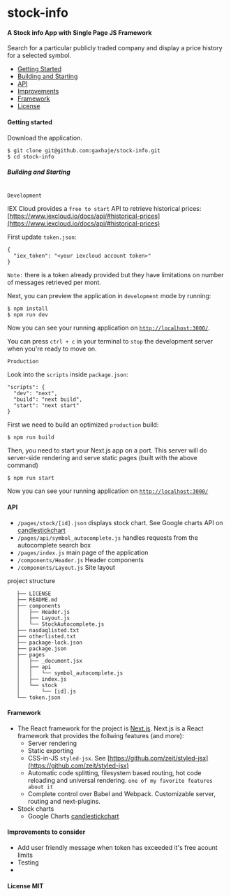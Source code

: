 # stock-info
#### A Stock info App with Single Page JS Framework

Search for a particular publicly traded company and display a price history for a selected symbol.

- [Getting Started](#getting-started)
- [Building and Starting](#building-and-starting)
- [API](#api)
- [Improvements](#improvements-to-consider)
- [Framework](#framework)
- [License](#license-mit)

#### Getting started
  Download the application.
  ```
  $ git clone git@github.com:gaxhaje/stock-info.git
  $ cd stock-info
  ```

##### Building and Starting
#
  `Development`
  
  IEX Cloud provides a `free to start` API to retrieve historical prices:  [https://www.iexcloud.io/docs/api/#historical-prices](https://www.iexcloud.io/docs/api/#historical-prices)
  
  First update `token.json`:
  ```
  {
    "iex_token": "<your iexcloud account token>"
  }
  ```
  `Note:` there is a token already provided but they have limitations on number of messages retrieved per mont.
  
  Next, you can preview the application in `development` mode by running:
  ```
  $ npm install
  $ npm run dev
  ```
  Now you can see your running application on [`http://localhost:3000/`](http://localhost:3000).
  
  You can press `ctrl + c` in your terminal to `stop` the development server when you're ready to move on.

  `Production`
  
  Look into the `scripts` inside `package.json`:
  ```
  "scripts": {
    "dev": "next",
    "build": "next build",
    "start": "next start"
  }
  ```
  
  First we need to build an optimized `production` build:
  ```
  $ npm run build
  ```
  
  Then, you need to start your Next.js app on a port. This server will do server-side rendering and serve static pages (built with the above command)
  ```
  $ npm run start
  ```
  Now you can see your running application on [`http://localhost:3000/`](http://localhost:3000)
  
  #### API
   - `/pages/stock/[id].json` displays stock chart. See Google charts API on [candlestickchart](https://developers.google.com/chart/interactive/docs/gallery/candlestickchart)
   - `/pages/api/symbol_autocomplete.js` handles requests from the autocomplete search box
   - `/pages/index.js` main page of the application
   - `/components/Header.js` Header components
   - `/components/Layout.js` Site layout
 
 project structure
 ```
    ├── LICENSE
    ├── README.md
    ├── components
    │   ├── Header.js
    │   ├── Layout.js
    │   └── StockAutocomplete.js
    ├── nasdaqlisted.txt
    ├── otherlisted.txt
    ├── package-lock.json
    ├── package.json
    ├── pages
    │   ├── _document.jsx
    │   ├── api
    │   │   └── symbol_autocomplete.js
    │   ├── index.js
    │   └── stock
    │       └── [id].js
    └── token.json
```

  #### Framework
  
  - The React framework for the project is [Next.js](nextjs.org). Next.js is a React framework that provides the follwing features (and more):
    -  Server rendering
    -  Static exporting
    -  CSS-in-JS `styled-jsx`. See [https://github.com/zeit/styled-jsx](https://github.com/zeit/styled-jsx)
    -  Automatic code splitting, filesystem based routing, hot code reloading and universal rendering. `one of my favorite features about it`
    -  Complete control over Babel and Webpack. Customizable server, routing and next-plugins.
-  Stock charts
    - Google Charts [candlestickchart](https://developers.google.com/chart/interactive/docs/gallery/candlestickchart)

  #### Improvements to consider
  - Add user friendly message when token has exceeded it's free acount limits
  - Testing
  - 
#### License MIT
